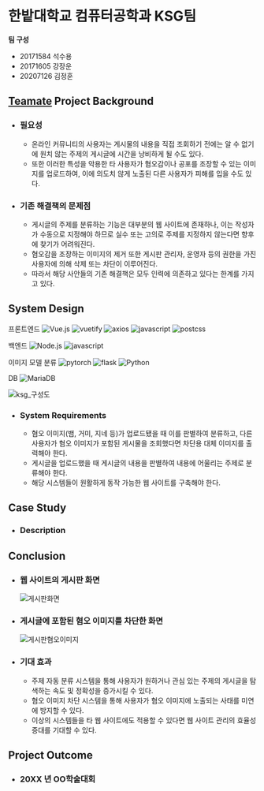 # 한밭대학교 컴퓨터공학과 KSG팀

**팀 구성**
- 20171584 석수용
- 20171605 강장운
- 20207126 김정훈

## <u>Teamate</u> Project Background
- ### 필요성
  - 온라인 커뮤니티의 사용자는 게시물의 내용을 직접 조회하기 전에는 알 수 없기에 원치 않는 주제의 게시글에 시간을 낭비하게 될 수도 있다.
  - 또한 이러한 특성을 악용한 타 사용자가 혐오감이나 공포를 조장할 수 있는 이미지를 업로드하여, 이에 의도치 않게 노출된 다른 사용자가 피해를 입을 수도 있다.
- ### 기존 해결책의 문제점
  - 게시글의 주제를 분류하는 기능은 대부분의 웹 사이트에 존재하나, 이는 작성자가 수동으로 지정해야 하므로 실수 또는 고의로 주제를 지정하지 않는다면 향후에 찾기가 어려워진다.
  - 혐오감을 조장하는 이미지의 제거 또한 게시판 관리자, 운영자 등의 권한을 가진 사용자에 의해 삭제 또는 차단이 이루어진다.
  - 따라서 해당 사안들의 기존 해결책은 모두 인력에 의존하고 있다는 한계를 가지고 있다.
  
## System Design
프론트엔드
<img alt="Vue.js" src ="https://img.shields.io/badge/Vue.js-4FC08D.svg?&style=for-the-badge&logo=Vue.js&logoColor=white"/> 
<img alt="vuetify" src ="https://img.shields.io/badge/vuetify-1867C0.svg?&style=for-the-badge&logo=vuetify&logoColor=white"/> 
<img alt="axios" src ="https://img.shields.io/badge/axios-5A29E4.svg?&style=for-the-badge&logo=axios&logoColor=white"/> 
<img alt="javascript" src ="https://img.shields.io/badge/javascript-F7DF1E.svg?&style=for-the-badge&logo=javascript&logoColor=white"/> 
<img alt="postcss" src ="https://img.shields.io/badge/postcss-DD3A0A.svg?&style=for-the-badge&logo=postcss&logoColor=white"/> 


백엔드
<img alt="Node.js" src ="https://img.shields.io/badge/Node.js-339933.svg?&style=for-the-badge&logo=Node.js&logoColor=white"/> 
<img alt="javascript" src ="https://img.shields.io/badge/javascript-F7DF1E.svg?&style=for-the-badge&logo=javascript&logoColor=white"/> 

이미지 모델 분류
<img alt="pytorch" src ="https://img.shields.io/badge/pytorch-EE4C2C.svg?&style=for-the-badge&logo=Pytorch&logoColor=white"/> 
<img alt="flask" src ="https://img.shields.io/badge/flask-000000.svg?&style=for-the-badge&logo=flask&logoColor=white"/> 
<img alt="Python" src ="https://img.shields.io/badge/Python-3776AB.svg?&style=for-the-badge&logo=Python&logoColor=white"/> 

DB
<img alt="MariaDB" src ="https://img.shields.io/badge/MariaDB-003545.svg?&style=for-the-badge&logo=MariaDB&logoColor=white"/>


![ksg_구성도](https://github.com/HBNU-SWUNIV/come-capstone23-ksg/assets/127067579/cf56ec19-e80e-4c55-8f0f-3ed7220bef59)
  - ### System Requirements
    - 혐오 이미지(뱀, 거미, 지네 등)가 업로드됐을 때 이를 판별하여 분류하고, 다른 사용자가 혐오 이미지가 포함된 게시물을 조회했다면 차단용 대체 이미지를 출력해야 한다.
    - 게시글을 업로드했을 때 게시글의 내용을 판별하여 내용에 어울리는 주제로 분류해야 한다.
    - 해당 시스템들이 원활하게 동작 가능한 웹 사이트를 구축해야 한다.
    
## Case Study
  - ### Description
  
  
## Conclusion
  - ### 웹 사이트의 게시판 화면
    ![게시판화면](https://github.com/HBNU-SWUNIV/come-capstone23-ksg/assets/127067579/09b48097-5976-4709-88be-355f8c0fecdd)
  - ### 게시글에 포함된 혐오 이미지를 차단한 화면
    ![게시판혐오이미지](https://github.com/HBNU-SWUNIV/come-capstone23-ksg/assets/127067579/92ed9d1f-7158-4bc5-9ee2-5ffddb9d063a)
  - ### 기대 효과
    - 주제 자동 분류 시스템을 통해 사용자가 원하거나 관심 있는 주제의 게시글을 탐색하는 속도 및 정확성을 증가시킬 수 있다.
    - 혐오 이미지 차단 시스템을 통해 사용자가 혐오 이미지에 노출되는 사태를 미연에 방지할 수 있다.
    - 이상의 시스템들을 타 웹 사이트에도 적용할 수 있다면 웹 사이트 관리의 효율성 증대를 기대할 수 있다.
  
## Project Outcome
- ### 20XX 년 OO학술대회 
